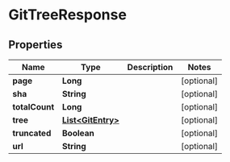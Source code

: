 
# GitTreeResponse

## Properties
Name | Type | Description | Notes
------------ | ------------- | ------------- | -------------
**page** | **Long** |  |  [optional]
**sha** | **String** |  |  [optional]
**totalCount** | **Long** |  |  [optional]
**tree** | [**List&lt;GitEntry&gt;**](GitEntry.md) |  |  [optional]
**truncated** | **Boolean** |  |  [optional]
**url** | **String** |  |  [optional]



